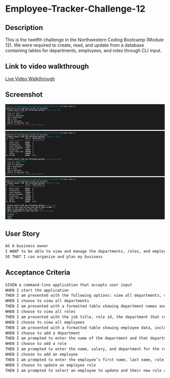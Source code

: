 # Employee-Tracker-Challenge-12

## Description
This is the twelfth challenge in the Northwestern Coding Bootcamp (Module 12). We were required to create, read, and update from a database containing tables for departments, employees, and roles through CLI input.

## Link to video walkthrough
[Live Video Walkthrough](https://drive.google.com/file/d/1oRydeKniKAIfFZMuYNCT2HfmpPjpJUlK/view)

## Screenshot
![Webpage Screenshot](./assets/images/Screen%20Shot%202022-10-04%20at%2011.50.51%20PM.png)
![Webpage Screenshot](./assets/images/Screen%20Shot%202022-10-04%20at%2011.51.06%20PM.png)
![Webpage Screenshot](./assets/images/Screen%20Shot%202022-10-04%20at%2011.51.24%20PM.png)

## User Story
```md
AS A business owner
I WANT to be able to view and manage the departments, roles, and employees in my company
SO THAT I can organize and plan my business
```

## Acceptance Criteria
```md
GIVEN a command-line application that accepts user input
WHEN I start the application
THEN I am presented with the following options: view all departments, view all roles, view all employees, add a department, add a role, add an employee, and update an employee role
WHEN I choose to view all departments
THEN I am presented with a formatted table showing department names and department ids
WHEN I choose to view all roles
THEN I am presented with the job title, role id, the department that role belongs to, and the salary for that role
WHEN I choose to view all employees
THEN I am presented with a formatted table showing employee data, including employee ids, first names, last names, job titles, departments, salaries, and managers that the employees report to
WHEN I choose to add a department
THEN I am prompted to enter the name of the department and that department is added to the database
WHEN I choose to add a role
THEN I am prompted to enter the name, salary, and department for the role and that role is added to the database
WHEN I choose to add an employee
THEN I am prompted to enter the employee’s first name, last name, role, and manager, and that employee is added to the database
WHEN I choose to update an employee role
THEN I am prompted to select an employee to update and their new role and this information is updated in the database 
```